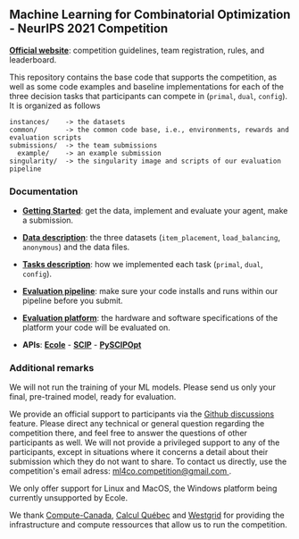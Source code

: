 ## Machine Learning for Combinatorial Optimization - NeurIPS 2021 Competition

**[Official website](https://www.ecole.ai/2021/ml4co-competition/)**: competition guidelines, team registration, rules, and leaderboard.


This repository contains the base code that supports the competition, as well as
some code examples and baseline implementations for each of the three decision tasks
that participants can compete in (`primal`, `dual`, `config`). It is organized as follows
```
instances/    -> the datasets
common/       -> the common code base, i.e., environments, rewards and evaluation scripts
submissions/  -> the team submissions
  example/    -> an example submission
singularity/  -> the singularity image and scripts of our evaluation pipeline
```

### Documentation

 - **[Getting Started](START.md)**: get the data, implement and evaluate your agent, make a submission.

 - **[Data description](DATA.md)**: the three datasets (`item_placement`, `load_balancing`, `anonymous`) and the data files.

 - **[Tasks description](TASKS.md)**: how we implemented each task (`primal`, `dual`, `config`).

 - **[Evaluation pipeline](PIPELINE.md)**: make sure your code installs and runs within our pipeline before you submit.

 - **[Evaluation platform](PLATFORM.md)**: the hardware and software specifications of the platform your code will be evaluated on.

 - **APIs**: **[Ecole](https://doc.ecole.ai/)** - **[SCIP](https://scipopt.org/doc/html/)** - **[PySCIPOpt](https://scipopt.github.io/PySCIPOpt/docs/html/)**

### Additional remarks

We will not run the training of your ML models. Please send us
only your final, pre-trained model, ready for evaluation.

We provide an official support to participants via the
[Github discussions](https://github.com/ds4dm/ml4co-competition/discussions)
feature. Please direct any technical or general question
regarding the competition there, and feel free to answer
the questions of other participants as well. We will not provide a
privileged support to any of the participants, except in situations where
it concerns a detail about their submission which they do not want to share.
To contact us directly, use the competition's email adress: [ml4co.competition@gmail.com
](mailto:ml4co.competition@gmail.com
).

We only offer support for Linux and MacOS, the Windows platform being
currently unsupported by Ecole.

We thank [Compute-Canada](https://www.computecanada.ca/), [Calcul Québec](https://www.calculquebec.ca/en/) and
[Westgrid](https://www.westgrid.ca/) for providing the infrastructure and compute ressources that allow us to
run the competition.
